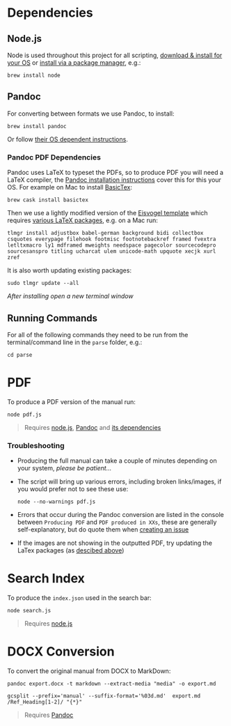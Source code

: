 # Dependencies

## Node.js

Node is used throughout this project for all scripting, [download & install for your OS](https://nodejs.org/en/download/) or [install via a package manager](https://nodejs.org/en/download/package-manager/), e.g.:

````
brew install node
````

## Pandoc

For converting between formats we use Pandoc, to install:

````shell
brew install pandoc
````

Or follow [their OS dependent instructions](https://pandoc.org/installing.html).

### Pandoc PDF Dependencies

Pandoc uses LaTeX to typeset the PDFs, so to produce PDF you will need a LaTeX compiler, the [Pandoc installation instructions](https://pandoc.org/installing.html) cover this for this your OS. For example on Mac to install [BasicTex](http://www.tug.org/mactex/morepackages.html):

````shell
brew cask install basictex
````

Then we use a lightly modified version of the [Eisvogel template](https://github.com/Wandmalfarbe/pandoc-latex-template) which requires [various LaTeX packages](https://github.com/Wandmalfarbe/pandoc-latex-template#required-latex-packages), e.g. on a Mac run:

````shell
tlmgr install adjustbox babel-german background bidi collectbox csquotes everypage filehook footmisc footnotebackref framed fvextra letltxmacro ly1 mdframed mweights needspace pagecolor sourcecodepro sourcesanspro titling ucharcat ulem unicode-math upquote xecjk xurl zref
````

It is also worth updating existing packages:
````
sudo tlmgr update --all
````

*After installing open a new terminal window*

## Running Commands

For all of the following commands they need to be run from the terminal/command line in the `parse` folder, e.g.:

````shell
cd parse
````

# PDF

To produce a PDF version of the manual run:

````shell
node pdf.js
````

> Requires [node.js](#node.js), [Pandoc](#pandoc) and [its dependencies](pandoc-pdf-dependencies)

### Troubleshooting

- Producing the full manual can take a couple of minutes depending on your system, *please be patient...*

- The script will bring up various errors, including broken links/images, if you would prefer not to see these use:

    ````shell
    node --no-warnings pdf.js
    ````

- Errors that occur during the Pandoc conversion are listed in the console between `Producing PDF` and `PDF produced in XXs`, these are generally self-explanatory, but do quote them when [creating an issue](https://github.com/Farrser/AvoDocs/issues)

- If the images are not showing in the outputted PDF, try updating the LaTex packages (as [descibed above](pandoc-pdf-dependencies))

# Search Index

To produce the `index.json` used in the search bar:

````shell
node search.js
````

> Requires [node.js](#node.js)

# DOCX Conversion

To convert the original manual from DOCX to MarkDown:

````shell
pandoc export.docx -t markdown --extract-media "media" -o export.md

gcsplit --prefix='manual' --suffix-format='%03d.md'  export.md /Ref_Heading[1-2]/ "{*}"
````

> Requires [Pandoc](#pandoc)
